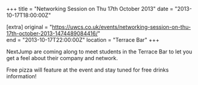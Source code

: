 +++
title = "Networking Session on Thu 17th October 2013"
date = "2013-10-17T18:00:00Z"

[extra]
original = "https://uwcs.co.uk/events/networking-session-on-thu-17th-october-2013-1474489084416/"    
end = "2013-10-17T22:00:00Z"
location = "Terrace Bar"
+++

NextJump are coming along to meet students in the Terrace Bar to let you get a feel about their company and network.

Free pizza will feature at the event and stay tuned for free drinks information\!

